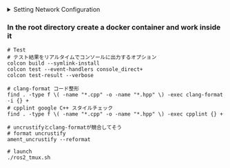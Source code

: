 <details>

<summary>Setting Network Configuration</summary>

- [DDS settings for ROS 2 and Autoware](https://autowarefoundation.github.io/autoware-documentation/main/installation/additional-settings-for-developers/network-configuration/dds-settings/)
- [Enable `multicast` on `lo`](https://autowarefoundation.github.io/autoware-documentation/main/installation/additional-settings-for-developers/network-configuration/enable-multicast-for-lo/)

</details>

### In the root directory create a docker container and work inside it

```
# Test
# テスト結果をリアルタイムでコンソールに出力するオプション
colcon build --symlink-install
colcon test --event-handlers console_direct+
colcon test-result --verbose
```

```
# clang-format コード整形
find . -type f \( -name "*.cpp" -o -name "*.hpp" \) -exec clang-format -i {} +
# cpplint google C++ スタイルチェック
find . -type f \( -name "*.cpp" -o -name "*.hpp" \) -exec cpplint {} +
```

```
# uncrustifyとclang-formatが競合してそう
# format uncrustify
ament_uncrustify --reformat
```

```
# launch
./ros2_tmux.sh
```
